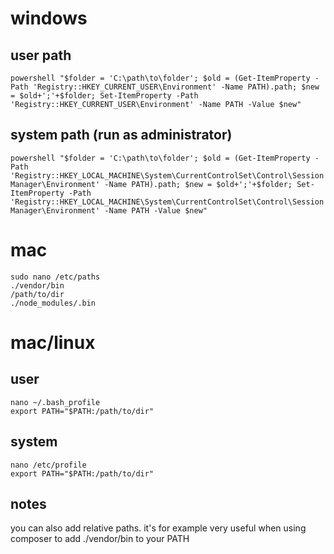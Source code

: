 # windows
## user path
```
powershell "$folder = 'C:\path\to\folder'; $old = (Get-ItemProperty -Path 'Registry::HKEY_CURRENT_USER\Environment' -Name PATH).path; $new = $old+';'+$folder; Set-ItemProperty -Path 'Registry::HKEY_CURRENT_USER\Environment' -Name PATH -Value $new"
```
## system path (run as administrator)
```
powershell "$folder = 'C:\path\to\folder'; $old = (Get-ItemProperty -Path 'Registry::HKEY_LOCAL_MACHINE\System\CurrentControlSet\Control\Session Manager\Environment' -Name PATH).path; $new = $old+';'+$folder; Set-ItemProperty -Path 'Registry::HKEY_LOCAL_MACHINE\System\CurrentControlSet\Control\Session Manager\Environment' -Name PATH -Value $new"
```

# mac
```
sudo nano /etc/paths
./vendor/bin
/path/to/dir
./node_modules/.bin
```

# mac/linux
## user
```
nano ~/.bash_profile
export PATH="$PATH:/path/to/dir"
```
## system
```
nano /etc/profile
export PATH="$PATH:/path/to/dir"
```

## notes
you can also add relative paths. it's for example very useful when using composer to add ./vendor/bin to your PATH